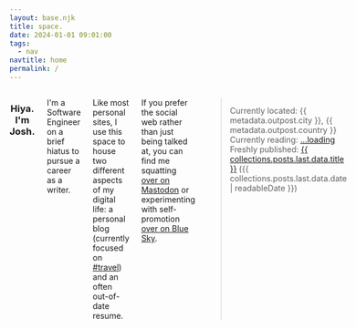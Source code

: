 ```yaml
---
layout: base.njk
title: space.
date: 2024-01-01 09:01:00
tags:
  - nav
navtitle: home
permalink: /
---
```


<div class="twelve columns content">

<div align=center><h3>Hiya. I'm Josh.</h3></div>

I'm a Software Engineer on a brief hiatus to pursue a career as a writer.

Like most personal sites, I use this space to house two different aspects of my digital life: a personal blog (currently focused on [#travel](/tags/travel)) and an often out-of-date resume.

If you prefer the social web rather than just being talked at, you can find me squatting <a rel="me" href="{{ metadata.author.social.mastodon }}">over on Mastodon</a> or experimenting with self-promotion <a href="{{ metadata.author.social.bluesky }}">over on Blue Sky</a>.

> Currently located: {{ metadata.outpost.city }}, {{ metadata.outpost.country }}
> Currently reading: <span id="currently-reading"><a href="https://oku.club/user/riastrad/collection/reading">...loading</a></span>
> Freshly published: <a href="{{ collections.posts.last.url }}">{{ collections.posts.last.data.title }}</a> ({{ collections.posts.last.data.date | readableDate }})

</div>
<script type="text/javascript" src="./scripts/currently-reading.js"></script>

